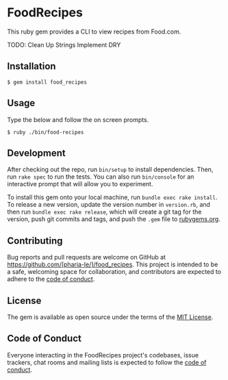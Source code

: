 # FoodRecipes

This ruby gem provides a CLI to view recipes from Food.com.

TODO:
    Clean Up Strings
    Implement DRY

## Installation

    $ gem install food_recipes

## Usage

Type the below and follow the on screen prompts.
    
    $ ruby ./bin/food-recipes

## Development

After checking out the repo, run `bin/setup` to install dependencies. Then, run `rake spec` to run the tests. You can also run `bin/console` for an interactive prompt that will allow you to experiment.

To install this gem onto your local machine, run `bundle exec rake install`. To release a new version, update the version number in `version.rb`, and then run `bundle exec rake release`, which will create a git tag for the version, push git commits and tags, and push the `.gem` file to [rubygems.org](https://rubygems.org).

## Contributing

Bug reports and pull requests are welcome on GitHub at https://github.com/[pharia-le/]/food_recipes. This project is intended to be a safe, welcoming space for collaboration, and contributors are expected to adhere to the [code of conduct](https://github.com/[pharia-le/]/food_recipes/blob/master/CODE_OF_CONDUCT.md).


## License

The gem is available as open source under the terms of the [MIT License](https://opensource.org/licenses/MIT).

## Code of Conduct

Everyone interacting in the FoodRecipes project's codebases, issue trackers, chat rooms and mailing lists is expected to follow the [code of conduct](https://github.com/[pharia-le/]/food_recipes/blob/master/CODE_OF_CONDUCT.md).
